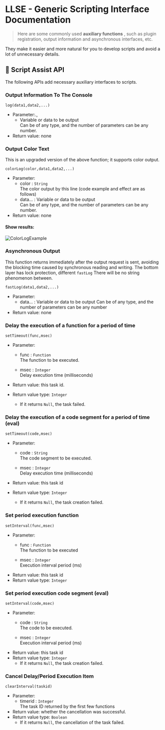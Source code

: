 # LLSE - Generic Scripting Interface Documentation

> Here are some commonly used **auxiliary functions** , such as plugin registration, output information and asynchronous
> interfaces, etc.

They make it easier and more natural for you to develop scripts and avoid a lot of unnecessary details.

## 💼 Script Assist API

The following APIs add necessary auxiliary interfaces to scripts.

### Output Information To The Console

`log(data1,data2,...)`

- Parameter:.,
    - Variable or data to be output  
      Can be of any type, and the number of parameters can be any number.
- Return value: none

### Output Color Text

This is an upgraded version of the above function; it supports color output.

`colorLog(color,data1,data2,...)`

- Parameter:
    - color : `String`  
      The color output by this line (code example and effect are as follows)
    - data... :
      Variable or data to be output  
      Can be of any type, and the number of parameters can be any number.
- Return value: none

#### Show results:

![ColorLogExample](/img/ColorLog.png)

### Asynchronous Output

This function returns immediately after the output request is sent, avoiding the blocking time caused by synchronous
reading and writing.
The bottom layer has lock protection, different `fastLog` There will be no string phenomenon between.

`fastLog(data1,data2,...)`

- Parameter:
    - data... :
      Variable or data to be output
      Can be of any type, and the number of parameters can be any number
- Return value: none

### Delay the execution of a function for a period of time

`setTimeout(func,msec)`

- Parameter:

    - func : `Function`  
      The function to be executed.

    - msec : `Integer`  
      Delay execution time (milliseconds)
- Return value: this task id.
- Return value type: `Integer`
    - If it returns `Null`, the task failed.

### Delay the execution of a code segment for a period of time (eval)

`setTimeout(code,msec)`

- Parameter:

    - code : `String`  
      The code segment to be executed.

    - msec : `Integer`  
      Delay execution time (milliseconds)
- Return value: this task id
- Return value type: `Integer`
    - If it returns `Null`, the task creation failed.

### Set period execution function

`setInterval(func,msec)`

- Parameter:
    - func : `Function`  
      The function to be executed

    - msec : `Integer`  
      Execution interval period (ms)
- Return value: this task id
- Return value type:  `Integer`

### Set period execution code segment (eval)

`setInterval(code,msec)`

- Parameter:
    - code : `String`  
      The code to be executed.

    - msec : `Integer`  
      Execution interval period (ms)
- Return value: this task id
- Return value type:  `Integer`
    - If it returns `Null`, the task creation failed.

### Cancel Delay/Period Execution Item

`clearInterval(taskid)`

- Parameter:
    - timerid : `Integer`  
      The task ID returned by the first few functions
- Return value: whether the cancellation was successful.
- Return value type:  `Boolean`
    - If it returns `Null`, the cancellation of the task failed.


